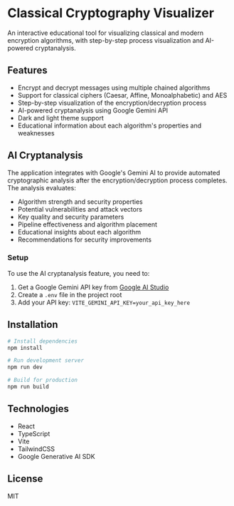 # Classical Cryptography Visualizer

An interactive educational tool for visualizing classical and modern encryption algorithms, with step-by-step process visualization and AI-powered cryptanalysis.

## Features

- Encrypt and decrypt messages using multiple chained algorithms
- Support for classical ciphers (Caesar, Affine, Monoalphabetic) and AES
- Step-by-step visualization of the encryption/decryption process
- AI-powered cryptanalysis using Google Gemini API
- Dark and light theme support
- Educational information about each algorithm's properties and weaknesses

## AI Cryptanalysis

The application integrates with Google's Gemini AI to provide automated cryptographic analysis after the encryption/decryption process completes. The analysis evaluates:

- Algorithm strength and security properties
- Potential vulnerabilities and attack vectors
- Key quality and security parameters
- Pipeline effectiveness and algorithm placement
- Educational insights about each algorithm
- Recommendations for security improvements

### Setup

To use the AI cryptanalysis feature, you need to:

1. Get a Google Gemini API key from [Google AI Studio](https://ai.google.dev/)
2. Create a `.env` file in the project root
3. Add your API key: `VITE_GEMINI_API_KEY=your_api_key_here`

## Installation

```bash
# Install dependencies
npm install

# Run development server
npm run dev

# Build for production
npm run build
```

## Technologies

- React
- TypeScript
- Vite
- TailwindCSS
- Google Generative AI SDK

## License

MIT
